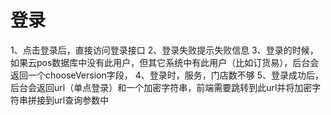 # 登录

1、点击登录后，直接访问登录接口
2、登录失败提示失败信息
3、登录的时候，如果云pos数据库中没有此用户，但其它系统中有此用户（比如订货易），后台会返回一个chooseVersion字段，
4、登录时，服务，门店数不够
5、登录成功后，后台会返回url（单点登录）和一个加密字符串，前端需要跳转到此url并将加密字符串拼接到url查询参数中